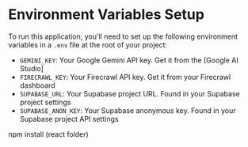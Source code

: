 # Environment Variables Setup

To run this application, you'll need to set up the following environment variables in a `.env` file at the root of your project:

- `GEMINI_KEY`: Your Google Gemini API key. Get it from the [Google AI Studio]
- `FIRECRAWL_KEY`: Your Firecrawl API key. Get it from your Firecrawl dashboard
- `SUPABASE_URL`: Your Supabase project URL. Found in your Supabase project settings
- `SUPABASE_ANON_KEY`: Your Supabase anonymous key. Found in your Supabase project API settings

npm install (react folder)
